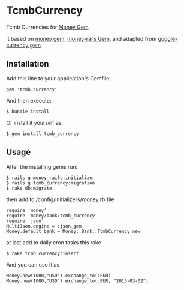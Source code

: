 # TcmbCurrency

Tcmb Currencies for [Money Gem](https://github.com/RubyMoney/money)

it based on [money gem](https://github.com/RubyMoney/money), [money-rails Gem](https://github.com/RubyMoney/money-rails), and adapted from [google-currency gem](https://github.com/RubyMoney/google_currency)

## Installation

Add this line to your application's Gemfile:
	
    gem 'tcmb_currency'

And then execute:

    $ bundle install

Or install it yourself as:

    $ gem install tcmb_currency

## Usage
	
After the installing gems run:

	$ rails g money_rails:initializer
	$ rails g tcmb_currency:migration
	$ rake db:migrate

then add to /config/initializers/money.rb file
	

	require 'money'
	require 'money/bank/tcmb_currency'
	require 'json'
	MultiJson.engine = :json_gem
	Money.default_bank = Money::Bank::TcmbCurrency.new

at last add to daily cron tasks this rake 
	
	$ rake tcmb_currency:insert

And you can use it as

	Money.new(1000,"USD").exchange_to(:EUR)
	Money.new(1000,"USD").exchange_to(:EUR, "2013-03-02")


	

